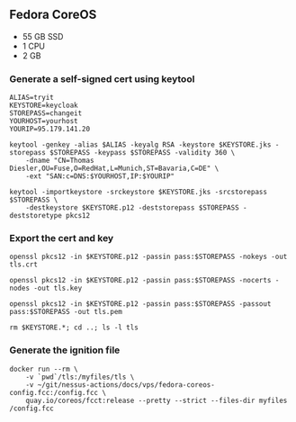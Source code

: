 ## Fedora CoreOS

* 55 GB SSD
* 1 CPU
* 2 GB 

### Generate a self-signed cert using keytool

```
ALIAS=tryit
KEYSTORE=keycloak
STOREPASS=changeit
YOURHOST=yourhost
YOURIP=95.179.141.20

keytool -genkey -alias $ALIAS -keyalg RSA -keystore $KEYSTORE.jks -storepass $STOREPASS -keypass $STOREPASS -validity 360 \
    -dname "CN=Thomas Diesler,OU=Fuse,O=RedHat,L=Munich,ST=Bavaria,C=DE" \
    -ext "SAN:c=DNS:$YOURHOST,IP:$YOURIP"
    
keytool -importkeystore -srckeystore $KEYSTORE.jks -srcstorepass $STOREPASS \
    -destkeystore $KEYSTORE.p12 -deststorepass $STOREPASS -deststoretype pkcs12
```

### Export the cert and key

```
openssl pkcs12 -in $KEYSTORE.p12 -passin pass:$STOREPASS -nokeys -out tls.crt

openssl pkcs12 -in $KEYSTORE.p12 -passin pass:$STOREPASS -nocerts -nodes -out tls.key

openssl pkcs12 -in $KEYSTORE.p12 -passin pass:$STOREPASS -passout pass:$STOREPASS -out tls.pem

rm $KEYSTORE.*; cd ..; ls -l tls
```

### Generate the ignition file

```
docker run --rm \
    -v `pwd`/tls:/myfiles/tls \
    -v ~/git/nessus-actions/docs/vps/fedora-coreos-config.fcc:/config.fcc \
    quay.io/coreos/fcct:release --pretty --strict --files-dir myfiles /config.fcc
```
